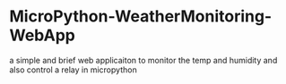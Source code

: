 # MicroPython-WeatherMonitoring-WebApp
 a simple and brief web applicaiton to monitor the temp and humidity and also control a relay in micropython
